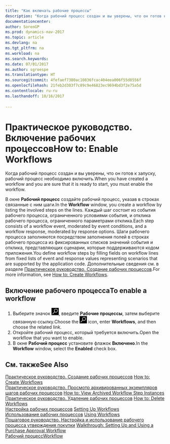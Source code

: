 ```yaml
---
title: "Как включать рабочие процессы"
description: "Когда рабочий процесс создан и вы уверены, что он готов к запуску, рабочий процесс необходимо включить."
documentationcenter: 
author: SorenGP
ms.prod: dynamics-nav-2017
ms.topic: article
ms.devlang: na
ms.tgt_pltfrm: na
ms.workload: na
ms.search.keywords: 
ms.date: 07/01/2017
ms.author: sgroespe
ms.translationtype: HT
ms.sourcegitcommit: 4fefaef7380ac10836fcac404eea006f55d8556f
ms.openlocfilehash: 21feb2d303f7c89c9e46823ec9694bd3f2e75a5d
ms.contentlocale: ru-ru
ms.lasthandoff: 10/16/2017

---
```

# <a name="how-to-enable-workflows"></a><span data-ttu-id="593c0-103">Практическое руководство. Включение рабочих процессов</span><span class="sxs-lookup"><span data-stu-id="593c0-103">How to: Enable Workflows</span></span>
<span data-ttu-id="593c0-104">Когда рабочий процесс создан и вы уверены, что он готов к запуску, рабочий процесс необходимо включить.</span><span class="sxs-lookup"><span data-stu-id="593c0-104">When you have created a workflow and you are sure that it is ready to start, you must enable the workflow.</span></span>  

 <span data-ttu-id="593c0-105">В окне **Рабочий процесс** создайте рабочий процесс, указав в строках связанные с ним шаги.</span><span class="sxs-lookup"><span data-stu-id="593c0-105">In the **Workflow** window, you create a workflow by listing the involved steps on the lines.</span></span> <span data-ttu-id="593c0-106">Каждый шаг состоит из события рабочего процесса, ограниченного условиями события, и отклика рабочего процесса, ограниченного параметрами отклика.</span><span class="sxs-lookup"><span data-stu-id="593c0-106">Each step consists of a workflow event, moderated by event conditions, and a workflow response, moderated by response options.</span></span> <span data-ttu-id="593c0-107">Шаги рабочего процесса заполняются посредством заполнения полей в строках рабочего процесса из фиксированных списков значений события и отклика, представляющих сценарии, которые поддерживаются кодом приложения.</span><span class="sxs-lookup"><span data-stu-id="593c0-107">You define workflow steps by filling fields on workflow lines from fixed lists of event and response values representing scenarios that are supported by the application code.</span></span> <span data-ttu-id="593c0-108">Дополнительные сведения см. в разделе [Практическое руководство. Создание рабочих процессов](across-how-to-create-workflows.md).</span><span class="sxs-lookup"><span data-stu-id="593c0-108">For more information, see [How to: Create Workflows](across-how-to-create-workflows.md).</span></span>  

## <a name="to-enable-a-workflow"></a><span data-ttu-id="593c0-109">Включение рабочего процесса</span><span class="sxs-lookup"><span data-stu-id="593c0-109">To enable a workflow</span></span>  
1.  <span data-ttu-id="593c0-110">Выберите значок ![Поиск страницы или отчета](media/ui-search/search_small.png "Значок поиска страницы или отчета"), введите **Рабочие процессы**, затем выберите связанную ссылку.</span><span class="sxs-lookup"><span data-stu-id="593c0-110">Choose the ![Search for Page or Report](media/ui-search/search_small.png "Search for Page or Report icon") icon, enter **Workflows**, and then choose the related link.</span></span>  
2.  <span data-ttu-id="593c0-111">Откройте рабочий процесс, который требуется включить.</span><span class="sxs-lookup"><span data-stu-id="593c0-111">Open the workflow that you want to enable.</span></span>  
3.  <span data-ttu-id="593c0-112">В окне **Рабочий процесс** установите флажок **Включено**.</span><span class="sxs-lookup"><span data-stu-id="593c0-112">In the **Workflow** window, select the **Enabled** check box.</span></span>  

## <a name="see-also"></a><span data-ttu-id="593c0-113">См. также</span><span class="sxs-lookup"><span data-stu-id="593c0-113">See Also</span></span>  
 <span data-ttu-id="593c0-114">[Практическое руководство. Создание рабочих процессов](across-how-to-create-workflows.md) </span><span class="sxs-lookup"><span data-stu-id="593c0-114">[How to: Create Workflows](across-how-to-create-workflows.md) </span></span>  
 <span data-ttu-id="593c0-115">[Практическое руководство. Просмотр архивированных экземпляров шагов рабочих процессов](across-how-to-view-archived-workflow-step-instances.md) </span><span class="sxs-lookup"><span data-stu-id="593c0-115">[How to: View Archived Workflow Step Instances](across-how-to-view-archived-workflow-step-instances.md) </span></span>  
 <span data-ttu-id="593c0-116">[Практическое руководство. Удаление рабочих процессов](across-how-to-delete-workflows.md) </span><span class="sxs-lookup"><span data-stu-id="593c0-116">[How to: Delete Workflows](across-how-to-delete-workflows.md) </span></span>  
 <span data-ttu-id="593c0-117">[Настройка рабочих процессов](across-set-up-workflows.md) </span><span class="sxs-lookup"><span data-stu-id="593c0-117">[Setting Up Workflows](across-set-up-workflows.md) </span></span>  
 <span data-ttu-id="593c0-118">[Использование рабочих процессов](across-use-workflows.md) </span><span class="sxs-lookup"><span data-stu-id="593c0-118">[Using Workflows](across-use-workflows.md) </span></span>  
 <span data-ttu-id="593c0-119">[Пошаговое руководство. Настройка и использование рабочего процесса утверждения покупки](walkthrough-setting-up-and-using-a-purchase-approval-workflow.md) </span><span class="sxs-lookup"><span data-stu-id="593c0-119">[Walkthrough: Setting Up and Using a Purchase Approval Workflow](walkthrough-setting-up-and-using-a-purchase-approval-workflow.md) </span></span>  
 [<span data-ttu-id="593c0-120">Рабочий процесс</span><span class="sxs-lookup"><span data-stu-id="593c0-120">Workflow</span></span>](across-workflow.md)   

